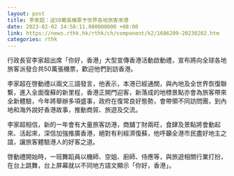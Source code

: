```yaml
---
layout: post
title: 李家超：送50萬張機票予世界各地旅客來港　
date: 2023-02-02 14:58:11.000000000 +08:00
link: https://news.rthk.hk/rthk/ch/component/k2/1686209-20230202.htm
categories: rthk
---
```


行政長官李家超出席「你好，香港」大型宣傳香港活動啟動禮，宣布將向全球各地旅客派發合共50萬張機票，歡迎他們到訪香港。

李家超在啓動禮以兩文三語發言，他表示，本港已經通關，與內地及全世界恢復聯繫，進入全面復蘇的新里程，香港正開門迎客，新落成的地標景點亦會為旅客帶來全新體驗，今年將舉辦多項盛事，政府在復常良好態勢，會帶領不同訪問團，到內地和海外說好香港故事，推動商貿、旅遊及交流。

李家超相信，新的一年會有大量旅客訪港，商舖丁財兩旺，食肆及景點將會動起來、活起來，深信加強推廣香港，絕對有利經濟復蘇，他呼籲全港市民盡好地主之誼，讓旅客體驗港人的好客之道。

啓動禮開始時，一班舞蹈員以機師、空姐、廚師、侍應等，與旅遊相關行業打扮，在台上跳舞，台上屏幕就以不同地方語文顯示「你好，香港」。
